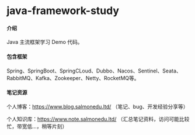 # java-framework-study

#### 介绍
Java 主流框架学习 Demo 代码。

#### 包含框架
Spring、SpringBoot、SpringCLoud、Dubbo、Nacos、Sentinel、Seata、RabbitMQ、Kafka、Zookeeper、Netty、RocketMQ等。

#### 笔记资源

个人博客：<https://www.blog.salmonedu.ltd/> （笔记、bug、开发经验分享等）

个人知识库：<https://www.note.salmonedu.ltd/> （汇总笔记资料，访问可能比较忙，带宽低...，稍等片刻）
